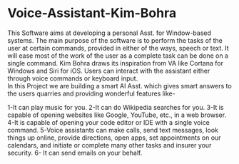 # Voice-Assistant-Kim-Bohra

This Software aims at developing a personal Asst.  for Window-based systems. The main purpose of the software is to perform the tasks of the user at certain commands, provided in either of the ways, speech or text. It will ease most of the work of the user as a complete task can be done on a single command. Kim Bohra draws its inspiration from VA like Cortana for Windows and Siri for iOS. Users can interact with the assistant either through voice commands or keyboard input.  
   In this Project we are building a smart AI Asst. which gives smart answers to the users quarries and providing wonderful features like-

  1-It can play music for you.
  2-It can do Wikipedia searches for you.
  3-It is capable of opening websites like Google, YouTube, etc., in a web browser.
  4-It is capable of opening your code editor or IDE with a single voice command.
  5-Voice assistants can make calls, send text messages, look things up online, provide directions, open apps, set appointments on our calendars, and initiate or complete many other tasks and insurer your security.
  6- It can send emails on your behalf.
